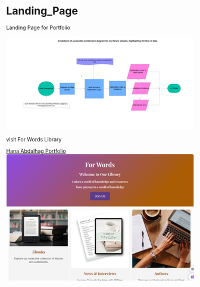 # Landing_Page

Landing Page for Portfolio

!["Alt text"](image.png)

visit For Words Library

[Hana Abdalhag Portfolio](https://hana00661.github.io/)
!["Alt text"](portfolio.png)

